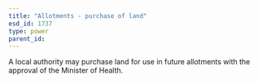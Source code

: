 ```yaml
---
title: "Allotments - purchase of land"
esd_id: 1737
type: power
parent_id:  
---
```


A local authority may purchase land for use in future allotments with the approval of the Minister of Health.

